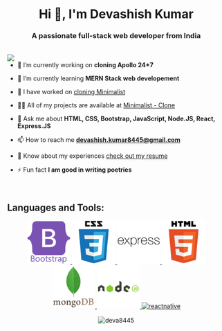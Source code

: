 <h1 align="center">Hi 👋, I'm Devashish Kumar</h1>
<h3 align="center">A passionate full-stack web developer from India</h3><br>
<img align="left" hight="600px" width="500px" src="https://www.webhopers.com/wp-content/uploads/2021/05/MERN-Stack-Development-Company.png">

- 🔭 I’m currently working on **cloning Apollo 24*7**

- 🌱 I’m currently learning **MERN Stack web developement**

- 👯 I have worked on [cloning Minimalist](https://peaceful-euler-5df790.netlify.app/)

- 👨‍💻 All of my projects are available at [Minimalist - Clone](dev-ashish-1506.netlify.app)

- 💬 Ask me about **HTML, CSS, Bootstrap, JavaScript, Node.JS, React, Express.JS**

- 📫 How to reach me **devashish.kumar8445@gmail.com**

- 📄 Know about my experiences [check out my resume](https://drive.google.com/file/d/1eAXtZepSMAVR8_y2f8Yz_B3ppvtnMKMl/view?usp=sharing)

- ⚡ Fun fact **I am good in writing poetries**

<br>


<h2 align="left" text-sixe="50px">Languages and Tools:</h2>
<p align="center"> <a href="https://getbootstrap.com" target="_blank" rel="noreferrer"> <img src="https://raw.githubusercontent.com/devicons/devicon/master/icons/bootstrap/bootstrap-plain-wordmark.svg" alt="bootstrap" width="100" height="100"/> </a> <a href="https://www.w3schools.com/css/" target="_blank" rel="noreferrer"> <img src="https://raw.githubusercontent.com/devicons/devicon/master/icons/css3/css3-original-wordmark.svg" alt="css3" width="100" height="100"/> </a> <a href="https://expressjs.com" target="_blank" rel="noreferrer"> <img src="https://raw.githubusercontent.com/devicons/devicon/master/icons/express/express-original-wordmark.svg" alt="express" width="100" height="100"/> </a> <a href="https://www.w3.org/html/" target="_blank" rel="noreferrer"> <img src="https://raw.githubusercontent.com/devicons/devicon/master/icons/html5/html5-original-wordmark.svg" alt="html5" width="100" height="100"/> </a> <a href="https://www.mongodb.com/" target="_blank" rel="noreferrer"> <img src="https://raw.githubusercontent.com/devicons/devicon/master/icons/mongodb/mongodb-original-wordmark.svg" alt="mongodb" width="100" height="100"/> </a> <a href="https://nodejs.org" target="_blank" rel="noreferrer"> <img src="https://raw.githubusercontent.com/devicons/devicon/master/icons/nodejs/nodejs-original-wordmark.svg" alt="nodejs" width="100" height="100"/> </a> <a href="https://reactnative.dev/" target="_blank" rel="noreferrer"> <img src="https://reactnative.dev/img/header_logo.svg" alt="reactnative" width="100" height="100"/> </a> </p>

<p align="center" background-color="blue"><img align="center" src="https://github-readme-stats.vercel.app/api/top-langs?username=deva8445&show_icons=true&locale=en&layout=compact" alt="deva8445" /></p>
